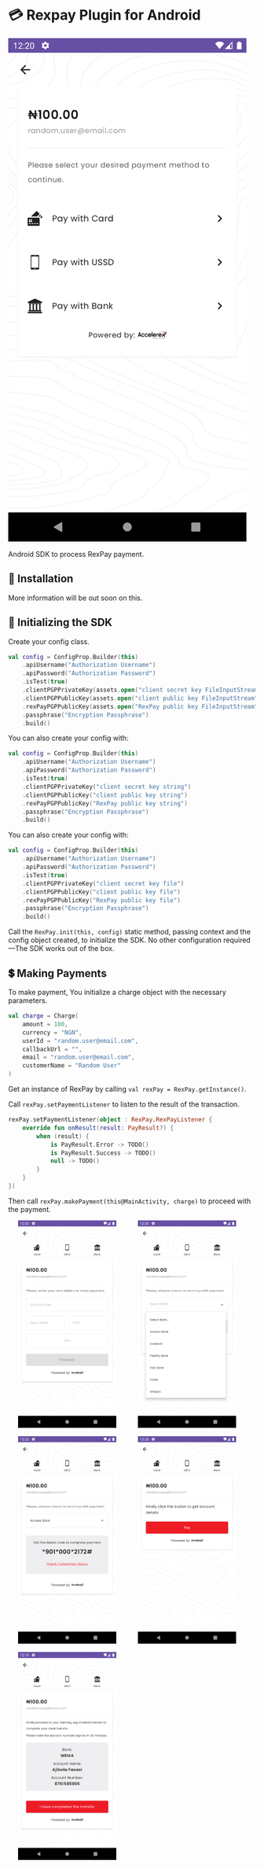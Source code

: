 # :credit_card: Rexpay Plugin for Android

![Screenshot of My App](screenshots/screenshot_1.png)

Android SDK to process RexPay payment.

## :rocket: Installation

More information will be out soon on this.

## :rocket: Initializing the SDK

Create your config class.

```kotlin
val config = ConfigProp.Builder(this)
    .apiUsername("Authorization Username")
    .apiPassword("Authorization Password")
    .isTest(true)
    .clientPGPPrivateKey(assets.open("client secret key FileInputStream"))
    .clientPGPPublicKey(assets.open("client public key FileInputStream"))
    .rexPayPGPPublicKey(assets.open("RexPay public key FileInputStream"))
    .passphrase("Encryption Passphrase")
    .build()
```

You can also create your config with:

```kotlin
val config = ConfigProp.Builder(this)
    .apiUsername("Authorization Username")
    .apiPassword("Authorization Password")
    .isTest(true)
    .clientPGPPrivateKey("client secret key string")
    .clientPGPPublicKey("client public key string")
    .rexPayPGPPublicKey("RexPay public key string")
    .passphrase("Encryption Passphrase")
    .build()
```

You can also create your config with:

```kotlin
val config = ConfigProp.Builder(this)
    .apiUsername("Authorization Username")
    .apiPassword("Authorization Password")
    .isTest(true)
    .clientPGPPrivateKey("client secret key file")
    .clientPGPPublicKey("client public key file")
    .rexPayPGPPublicKey("RexPay public key file")
    .passphrase("Encryption Passphrase")
    .build()
```

Call the `RexPay.init(this, config)` static method, passing context and the config object created,
to initialize the SDK.
No other configuration required&mdash;The SDK works out of the box.

## :heavy_dollar_sign: Making Payments

To make payment, You initialize a charge object with the necessary parameters.

```kotlin
val charge = Charge(
    amount = 100,
    currency = "NGN",
    userId = "random.user@email.com",
    callbackUrl = "",
    email = "random.user@email.com",
    customerName = "Random User"
)
```

Get an instance of RexPay by calling `val rexPay = RexPay.getInstance()`.

Call `rexPay.setPaymentListener` to listen to the result of the transaction.

```kotlin
rexPay.setPaymentListener(object : RexPay.RexPayListener {
    override fun onResult(result: PayResult?) {
        when (result) {
            is PayResult.Error -> TODO()
            is PayResult.Success -> TODO()
            null -> TODO()
        }
    }
})
```

Then call `rexPay.makePayment(this@MainActivity, charge)` to proceed with the payment.
<p>
    <img src="screenshots/screenshot_2.png" width="200px" height="auto" hspace="20"/>
    <img src="screenshots/screenshot_3.png" width="200px" height="auto" hspace="20"/>
</p>
<p>
    <img src="screenshots/screenshot_4.png" width="200px" height="auto" hspace="20"/>
    <img src="screenshots/screenshot_5.png" width="200px" height="auto" hspace="20"/>
</p>
<img src="screenshots/screenshot_6.png" width="200px" height="auto" hspace="20"/>
